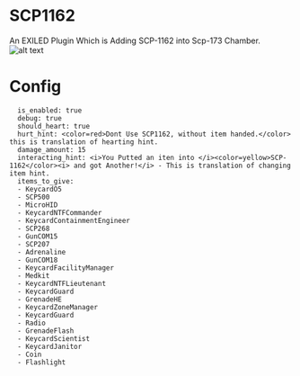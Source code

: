 # SCP1162
An EXILED Plugin Which is Adding SCP-1162 into Scp-173 Chamber.
![alt text](https://github.com/Marikider/SCP1162/blob/main/image.png?raw=true)
# Config
```Scp-1162:
  is_enabled: true
  debug: true
  should_heart: true
  hurt_hint: <color=red>Dont Use SCP1162, without item handed.</color> this is translation of hearting hint.
  damage_amount: 15
  interacting_hint: <i>You Putted an iten into </i><color=yellow>SCP-1162</color><i> and got Another!</i> - This is translation of changing item hint.
  items_to_give:
  - KeycardO5
  - SCP500
  - MicroHID
  - KeycardNTFCommander
  - KeycardContainmentEngineer
  - SCP268
  - GunCOM15
  - SCP207
  - Adrenaline
  - GunCOM18
  - KeycardFacilityManager
  - Medkit
  - KeycardNTFLieutenant
  - KeycardGuard
  - GrenadeHE
  - KeycardZoneManager
  - KeycardGuard
  - Radio
  - GrenadeFlash
  - KeycardScientist
  - KeycardJanitor
  - Coin
  - Flashlight


